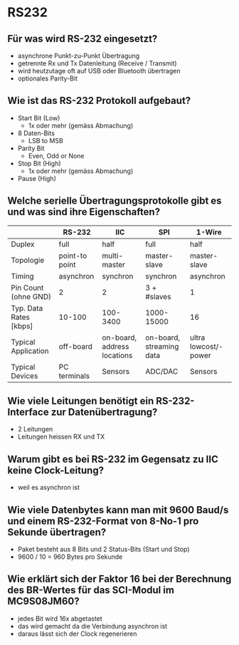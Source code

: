 # RS232

## Für was wird RS-232 eingesetzt?
* asynchrone Punkt-zu-Punkt Übertragung
* getrennte Rx und Tx Datenleitung (Receive / Transmit)
* wird heutzutage oft auf USB oder Bluetooth übertragen
* optionales Parity-Bit

## Wie ist das RS-232 Protokoll aufgebaut?
* Start Bit (Low)
    * 1x oder mehr (gemäss Abmachung)
* 8 Daten-Bits 
    * LSB to MSB
* Parity Bit 
    * Even, Odd or None
* Stop Bit (High)
    * 1x oder mehr (gemäss Abmachung)
* Pause (High)

## Welche serielle Übertragungsprotokolle gibt es und was sind ihre Eigenschaften?
|                        | RS-232         | IIC                         | SPI                      | 1-Wire               |
|------------------------|----------------|-----------------------------|--------------------------|----------------------|
| Duplex                 | full           | half                        | full                     | half                 |
| Topologie              | point-to point | multi-master                | master-slave             | master-slave         |
| Timing                 | asynchron      | synchron                    | synchron                 | asynchron            |
| Pin Count (ohne GND)   | 2              | 2                           | 3 + #slaves              | 1                    |
| Typ. Data Rates [kbps] | 10-100         | 100-3400                    | 1000-15000               | 16                   |
| Typical Application    | off-board      | on-board, address locations | on-board, streaming data | ultra lowcost/-power |
| Typical Devices        | PC terminals   | Sensors                     | ADC/DAC                  | Sensors              |

## Wie viele Leitungen benötigt ein RS-232-Interface zur Datenübertragung?
* 2 Leitungen
* Leitungen heissen RX und TX

## Warum gibt es bei RS-232 im Gegensatz zu IIC keine Clock-Leitung?
* weil es asynchron ist

## Wie viele Datenbytes kann man mit 9600 Baud/s und einem RS-232-Format von 8-No-1 pro Sekunde übertragen?
* Paket besteht aus 8 Bits und 2 Status-Bits (Start und Stop)
* 9600 / 10 = 960 Bytes pro Sekunde

## Wie erklärt sich der Faktor 16 bei der Berechnung des BR-Wertes für das SCI-Modul im MC9S08JM60? 
* jedes Bit wird 16x abgetastet
* das wird gemacht da die Verbindung asynchron ist
* daraus lässt sich der Clock regenerieren


